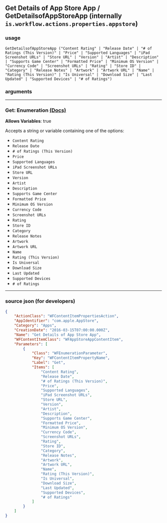
## Get Details of App Store App / GetDetailsofAppStoreApp (internally `is.workflow.actions.properties.appstore`)



### usage
```
GetDetailsofAppStoreApp ("Content Rating" | "Release Date" | "# of Ratings (This Version)" | "Price" | "Supported Languages" | "iPad Screenshot URLs" | "Store URL" | "Version" | "Artist" | "Description" | "Supports Game Center" | "Formatted Price" | "Minimum OS Version" | "Currency Code" | "Screenshot URLs" | "Rating" | "Store ID" | "Category" | "Release Notes" | "Artwork" | "Artwork URL" | "Name" | "Rating (This Version)" | "Is Universal" | "Download Size" | "Last Updated" | "Supported Devices" | "# of Ratings")
```

### arguments

---

### Get: Enumeration [(Docs)](https://pfgithub.github.io/shortcutslang/gettingstarted#enum-select-field)
**Allows Variables**: true



Accepts a string 
or variable
containing one of the options:

- `Content Rating`
- `Release Date`
- `# of Ratings (This Version)`
- `Price`
- `Supported Languages`
- `iPad Screenshot URLs`
- `Store URL`
- `Version`
- `Artist`
- `Description`
- `Supports Game Center`
- `Formatted Price`
- `Minimum OS Version`
- `Currency Code`
- `Screenshot URLs`
- `Rating`
- `Store ID`
- `Category`
- `Release Notes`
- `Artwork`
- `Artwork URL`
- `Name`
- `Rating (This Version)`
- `Is Universal`
- `Download Size`
- `Last Updated`
- `Supported Devices`
- `# of Ratings`

---

### source json (for developers)

```json
{
	"ActionClass": "WFContentItemPropertiesAction",
	"AppIdentifier": "com.apple.AppStore",
	"Category": "Apps",
	"CreationDate": "2016-03-15T07:00:00.000Z",
	"Name": "Get Details of App Store App",
	"WFContentItemClass": "WFAppStoreAppContentItem",
	"Parameters": [
		{
			"Class": "WFEnumerationParameter",
			"Key": "WFContentItemPropertyName",
			"Label": "Get",
			"Items": [
				"Content Rating",
				"Release Date",
				"# of Ratings (This Version)",
				"Price",
				"Supported Languages",
				"iPad Screenshot URLs",
				"Store URL",
				"Version",
				"Artist",
				"Description",
				"Supports Game Center",
				"Formatted Price",
				"Minimum OS Version",
				"Currency Code",
				"Screenshot URLs",
				"Rating",
				"Store ID",
				"Category",
				"Release Notes",
				"Artwork",
				"Artwork URL",
				"Name",
				"Rating (This Version)",
				"Is Universal",
				"Download Size",
				"Last Updated",
				"Supported Devices",
				"# of Ratings"
			]
		}
	]
}
```
